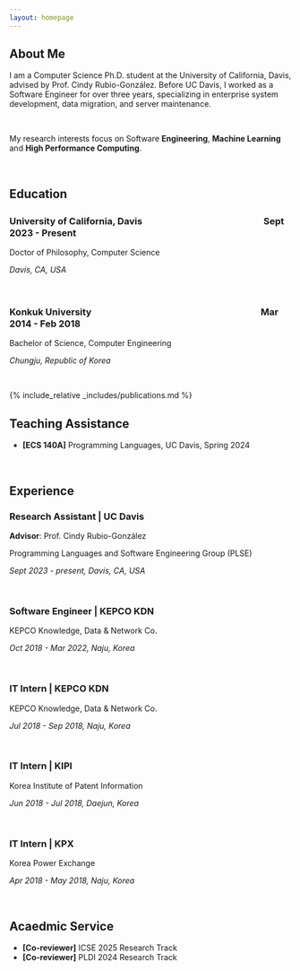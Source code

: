 ```yaml
---
layout: homepage
---
```


## About Me

I am a Computer Science Ph.D. student at the University of California, Davis, advised by Prof. Cindy Rubio-González.
Before UC Davis, I worked as a Software Engineer for over three years, specializing in enterprise system development, data migration, and server maintenance.

<br/>

My research interests focus on Software **Engineering**, **Machine Learning** and **High Performance Computing**.


<br/>

## Education

### University of California, Davis 　　　　　　　　　　　　　Sept 2023 - Present
Doctor of Philosophy, Computer Science

*Davis, CA, USA*  

<br/>   

### Konkuk University 　　　　　　　　　　　　　　　　　　 Mar 2014 - Feb 2018
Bachelor of Science, Computer Engineering

*Chungju, Republic of Korea*


<br/>   

{% include_relative _includes/publications.md %}

## Teaching Assistance

- **[ECS 140A]** Programming Languages, UC Davis, Spring 2024


<br/>

## Experience

### Research Assistant | UC Davis
**Advisor**: Prof. Cindy Rubio-González

Programming Languages and Software Engineering Group (PLSE)


*Sept 2023 - present, Davis, CA, USA*

<br/>   

### Software Engineer | KEPCO KDN
KEPCO Knowledge, Data & Network Co.

*Oct 2018 - Mar 2022, Naju, Korea*

<br/>   

### IT Intern | KEPCO KDN
KEPCO Knowledge, Data & Network Co.

*Jul 2018 - Sep 2018, Naju, Korea*

<br/>   

### IT Intern | KIPI
Korea Institute of Patent Information

*Jun 2018 - Jul 2018, Daejun, Korea*

<br/>   

### IT Intern | KPX
Korea Power Exchange

*Apr 2018 - May 2018, Naju, Korea*

<br/>   

## Acaedmic Service

- **[Co-reviewer]** ICSE 2025 Research Track
- **[Co-reviewer]** PLDI 2024 Research Track


<!-- 
**[Feb. 2020]** Our paper about incremental learning is accepted to CVPR 2020.

**[Feb. 2020]** We will host the ACM Multimedia Asia 2020 conference in Singapore!

**[Sept. 2019]** Our paper about few-shot learning is accepted to NeurIPS 2019.

**[Mar. 2019]** Our paper about few-shot learning is accepted to CVPR 2019.

{% include_relative _includes/services.md %}
-->

